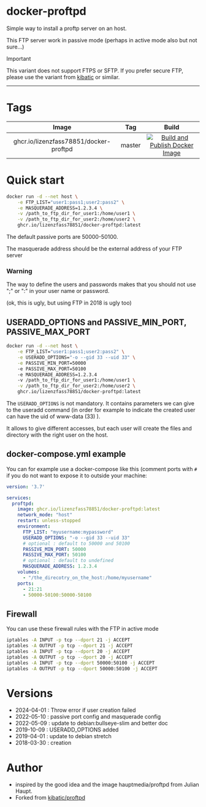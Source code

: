 # docker-proftpd

Simple way to install a proftp server on an host.

This FTP server work in passive mode (perhaps in active mode also but not sure...)

> [!IMPORTANT]
> This variant does not support FTPS or SFTP. 
> If you prefer secure FTP, please use the variant from [kibatic](https://github.com/kibatic/docker-proftpd) or similar.

---

# Tags

| Image | Tag | Build |
|:------------------:|:--------------:|:-----------------:|
| ghcr.io/lizenzfass78851/docker-proftpd | master | [![Build and Publish Docker Image](https://github.com/LizenzFass78851/docker-proftpd/actions/workflows/docker-image.yml/badge.svg?branch=master)](https://github.com/LizenzFass78851/docker-proftpd/actions/workflows/docker-image.yml) |

# Quick start

```bash
docker run -d --net host \
	-e FTP_LIST="user1:pass1;user2:pass2" \
	-e MASQUERADE_ADDRESS=1.2.3.4 \
	-v /path_to_ftp_dir_for_user1:/home/user1 \
	-v /path_to_ftp_dir_for_user2:/home/user2 \
	ghcr.io/lizenzfass78851/docker-proftpd:latest
```

The default passive ports are 50000-50100.

The masquerade address should be the external address of your FTP server

### Warning

The way to define the users and passwords makes that you should not
use ";" or ":" in your user name or password.

(ok, this is ugly, but using FTP in 2018 is ugly too)

## USERADD_OPTIONS and PASSIVE_MIN_PORT, PASSIVE_MAX_PORT

```bash
docker run -d --net host \
	-e FTP_LIST="user1:pass1;user2:pass2" \
	-e USERADD_OPTIONS="-o --gid 33 --uid 33" \
	-e PASSIVE_MIN_PORT=50000
	-e PASSIVE_MAX_PORT=50100
	-e MASQUERADE_ADDRESS=1.2.3.4
	-v /path_to_ftp_dir_for_user1:/home/user1 \
	-v /path_to_ftp_dir_for_user2:/home/user2 \
	ghcr.io/lizenzfass78851/docker-proftpd:latest
```

The `USERADD_OPTIONS` is not mandatory. It contains parameters we can
give to the useradd command (in order for example to indicate the
created user can have the uid of www-data (33) ).

It allows to give different accesses, but each user will create
the files and directory with the right user on the host.

## docker-compose.yml example

You can for example use a docker-compose like this (comment ports with `#` if you do not want to expose it to outside your machine:

```yaml
version: '3.7'

services:
  proftpd:
    image: ghcr.io/lizenzfass78851/docker-proftpd:latest
    network_mode: "host"
    restart: unless-stopped
    environment:
      FTP_LIST: "myusername:mypassword"
      USERADD_OPTIONS: "-o --gid 33 --uid 33"
      # optional : default to 50000 and 50100
      PASSIVE_MIN_PORT: 50000
      PASSIVE_MAX_PORT: 50100
      # optional : default to undefined
      MASQUERADE_ADDRESS: 1.2.3.4
    volumes:
      - "/the_direcotry_on_the_host:/home/myusername"
    ports:
      - 21:21
      - 50000-50100:50000-50100 
```

## Firewall

You can use these firewall rules with the FTP in active mode

```bash
iptables -A INPUT -p tcp --dport 21 -j ACCEPT
iptables -A OUTPUT -p tcp --dport 21 -j ACCEPT
iptables -A INPUT -p tcp --dport 20 -j ACCEPT
iptables -A OUTPUT -p tcp --dport 20 -j ACCEPT
iptables -A INPUT -p tcp --dport 50000:50100 -j ACCEPT
iptables -A OUTPUT -p tcp --dport 50000:50100 -j ACCEPT
```



# Versions

* 2024-04-01 : Throw error if user creation failed
* 2022-05-10 : passive port config and masquerade config
* 2022-05-09 : update to debian:bullseye-slim and better doc
* 2019-10-09 : USERADD_OPTIONS added
* 2019-04-01 : update to debian stretch
* 2018-03-30 : creation

# Author

- inspired by the good idea and the image hauptmedia/proftpd from Julian Haupt.
- Forked from [kibatic/proftpd](https://github.com/kibatic/docker-proftpd.git)
